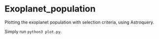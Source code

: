 # Exoplanet_population
Plotting the exoplanet population with selection criteria, using Astroquery.

Simply run `python3 plot.py`.
